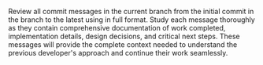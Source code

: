 Review all commit messages in the current branch from the initial commit in the branch to the latest using in full format. Study each message thoroughly as they contain comprehensive documentation of work completed, implementation details, design decisions, and critical next steps. These messages will provide the complete context needed to understand the previous developer's approach and continue their work seamlessly.
